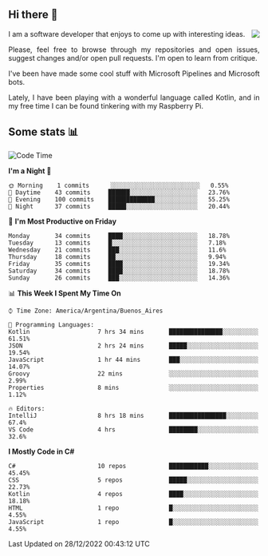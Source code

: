 ## Hi there :slightly_smiling_face:

<img src="https://github-readme-stats.vercel.app/api?username=victorgrycuk&show_icons=true&count_private=true&title_color=F7941E&icon_color=F7941E" align="right">

<p align="justify">
I am a software developer that enjoys to come up with interesting ideas.
<p/>

<p align= "justify">
Please, feel free to browse through my repositories and open issues, suggest changes and/or open pull requests. I'm open to learn from critique.
<p/>


<p align= "justify">
I've been have made some cool stuff with Microsoft Pipelines and Microsoft bots.
<p/>

<p align= "justify">
Lately, I have been playing with a wonderful language called Kotlin, and in my free time I can be found tinkering with my Raspberry Pi.
<p/>

## Some stats :bar_chart:
<!--START_SECTION:waka-->
![Code Time](http://img.shields.io/badge/Code%20Time-1%2C260%20hrs%2030%20mins-blue)

**I'm a Night 🦉** 

```text
🌞 Morning    1 commits      ░░░░░░░░░░░░░░░░░░░░░░░░░   0.55% 
🌆 Daytime    43 commits     ██████░░░░░░░░░░░░░░░░░░░   23.76% 
🌃 Evening    100 commits    █████████████░░░░░░░░░░░░   55.25% 
🌙 Night      37 commits     █████░░░░░░░░░░░░░░░░░░░░   20.44%

```
📅 **I'm Most Productive on Friday** 

```text
Monday       34 commits     ████░░░░░░░░░░░░░░░░░░░░░   18.78% 
Tuesday      13 commits     █░░░░░░░░░░░░░░░░░░░░░░░░   7.18% 
Wednesday    21 commits     ███░░░░░░░░░░░░░░░░░░░░░░   11.6% 
Thursday     18 commits     ██░░░░░░░░░░░░░░░░░░░░░░░   9.94% 
Friday       35 commits     ████░░░░░░░░░░░░░░░░░░░░░   19.34% 
Saturday     34 commits     ████░░░░░░░░░░░░░░░░░░░░░   18.78% 
Sunday       26 commits     ███░░░░░░░░░░░░░░░░░░░░░░   14.36%

```


📊 **This Week I Spent My Time On** 

```text
⌚︎ Time Zone: America/Argentina/Buenos_Aires

💬 Programming Languages: 
Kotlin                   7 hrs 34 mins       ███████████████░░░░░░░░░░   61.51% 
JSON                     2 hrs 24 mins       █████░░░░░░░░░░░░░░░░░░░░   19.54% 
JavaScript               1 hr 44 mins        ███░░░░░░░░░░░░░░░░░░░░░░   14.07% 
Groovy                   22 mins             ░░░░░░░░░░░░░░░░░░░░░░░░░   2.99% 
Properties               8 mins              ░░░░░░░░░░░░░░░░░░░░░░░░░   1.12%

🔥 Editors: 
IntelliJ                 8 hrs 18 mins       ████████████████░░░░░░░░░   67.4% 
VS Code                  4 hrs               ████████░░░░░░░░░░░░░░░░░   32.6%

```

**I Mostly Code in C#** 

```text
C#                       10 repos            ███████████░░░░░░░░░░░░░░   45.45% 
CSS                      5 repos             █████░░░░░░░░░░░░░░░░░░░░   22.73% 
Kotlin                   4 repos             ████░░░░░░░░░░░░░░░░░░░░░   18.18% 
HTML                     1 repo              █░░░░░░░░░░░░░░░░░░░░░░░░   4.55% 
JavaScript               1 repo              █░░░░░░░░░░░░░░░░░░░░░░░░   4.55%

```



 Last Updated on 28/12/2022 00:43:12 UTC
<!--END_SECTION:waka-->
